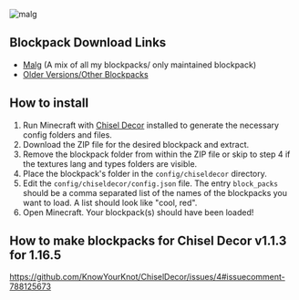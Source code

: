 ![malg](https://user-images.githubusercontent.com/70713233/120702380-ddb1ec00-c468-11eb-979e-a87460b16ec8.png)
## Blockpack Download Links
* [Malg](https://github.com/3prm3-Org/Blockpacks/releases) (A mix of all my blockpacks/ only maintained blockpack)
* [Older Versions/Other Blockpacks](https://github.com/3prm3/Blockpacks)

## How to install
1. Run Minecraft with [Chisel Decor](https://github.com/KnowYourKnot/ChiselDecor/releases) installed to generate the necessary config folders and files.
2. Download the ZIP file for the desired blockpack and extract.
3. Remove the blockpack folder from within the ZIP file or skip to step 4 if the textures lang and types folders are visible.
4. Place the blockpack's folder in the `config/chiseldecor` directory.
5. Edit the `config/chiseldecor/config.json` file. The entry `block_packs` should be a comma separated list of the names of the  blockpacks you want to load. A list should look like "cool, red".
6. Open Minecraft. Your blockpack(s) should have been loaded!
## How to make blockpacks for Chisel Decor v1.1.3 for 1.16.5
https://github.com/KnowYourKnot/ChiselDecor/issues/4#issuecomment-788125673
